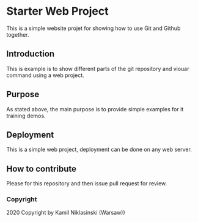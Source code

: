 # Starter Web Project

This is a simple website projet for showing how to use Git and Github together.

## Introduction

This is example is to show different parts of the git repository and viouar command using a web project.

## Purpose

As stated above, the main purpose is to provide simple examples for it training demos.

## Deployment

This is a simple web project, deployment can be done on any web server.

## How to contribute

Please for this repository and then issue pull request for review.

### Copyright

2020 Copyright by Kamil Niklasinski (Warsaw))
